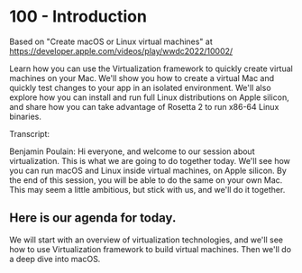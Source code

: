 # 100 - Introduction

Based on "Create macOS or Linux virtual machines" at https://developer.apple.com/videos/play/wwdc2022/10002/

Learn how you can use the Virtualization framework to quickly create virtual machines on your Mac. We'll show you how to create a virtual Mac and quickly test changes to your app in an isolated environment. We'll also explore how you can install and run full Linux distributions on Apple silicon, and share how you can take advantage of Rosetta 2 to run x86-64 Linux binaries.

Transcript:

Benjamin Poulain: Hi everyone, and welcome to our session about virtualization.
This is what we are going to do together today.
We'll see how you can run macOS and Linux inside virtual machines, on Apple silicon.
By the end of this session, you will be able to do the same on your own Mac.
This may seem a little ambitious, but stick with us, and we'll do it together.
 
## Here is our agenda for today.
 
We will start with an overview of virtualization technologies, and we'll see how to use Virtualization framework to build virtual machines.
Then we'll do a deep dive into macOS.
